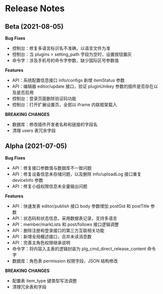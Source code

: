 # Release Notes

## Beta (2021-08-05)

**Bug Fixes**

- 控制台：修复多语言标识名不准确，以语言文件为准
- 控制台：当 plugins > setting_path 字段为空时，设置按钮置灰
- 命令字：涉及手机号的命令字参数，缺少国际区号参数值

**Features**

- API：系统配置信息接口 info/configs 新增 itemStatus 参数
- API：编辑器 editor/update 接口，验证 pluginUnikey 参数的插件是否存在以及是否启用
- 控制台：登录页面删除验证码功能
- 控制台：打开扩展设置页，全部以 iframe 内联框架载入

**BREAKING CHANGES**

- 数据库：修改插件开发者名称和链接的字段名
- 清理 users 表冗余字段

## Alpha (2021-07-05)

**Bug Fixes**

- API：修复接口参数值与数据库不一致问题
- API：修复设备信息未存储问题，以及删除 info/uploadLog 接口重复 deviceInfo 参数
- API：修复小组权限信息未全量输出问题

**Features**

- API：快速发表 editor/publish 接口 body 参数增加 postGid 和 postTitle 参数
- API：状态码和状态信息，采用数据表记录，支持多语言
- API：member/markLists 和 post/follows 接口逻辑调整
- API：删除注册和登录接口的第三方互联相关功能
- API：新增全局概述接口，合并未读消息数
- API：完善主角色权限继承说明
- 命令字：将内容入主表的逻辑封装为 plg_cmd_direct_release_content 命令字
- 数据库：角色表 permission 权限字段，JSON 结构修改

**BREAKING CHANGES**

- 配置表 item_type 键类型写法调整
- 清理冗余表和字段